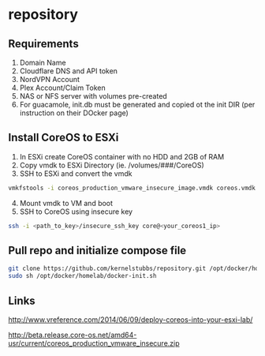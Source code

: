 # repository
## Requirements

1. Domain Name
2. Cloudflare DNS and API token
3. NordVPN Account
4. Plex Account/Claim Token
5. NAS or NFS server with volumes pre-created
6. For guacamole, init.db must be generated and copied ot the init DIR (per instruction on their DOcker page)

## Install CoreOS to ESXi

1. In ESXi create CoreOS container with no HDD and 2GB of RAM
2. Copy vmdk to ESXi Directory (ie. /volumes/###/CoreOS)
3. SSH to ESXi and convert the vmdk

```sh
vmkfstools -i coreos_production_vmware_insecure_image.vmdk coreos.vmdk -d thin -a lsilogic
```
4. Mount vmdk to VM and boot
5. SSH to CoreOS using insecure key
```sh
ssh -i <path_to_key>/insecure_ssh_key core@<your_coreos1_ip>
```
## Pull repo and initialize compose file
```sh
git clone https://github.com/kernelstubbs/repository.git /opt/docker/homelab
sudo sh /opt/docker/homelab/docker-init.sh
```

## Links

http://www.vreference.com/2014/06/09/deploy-coreos-into-your-esxi-lab/
 
 
http://beta.release.core-os.net/amd64-usr/current/coreos_production_vmware_insecure.zip